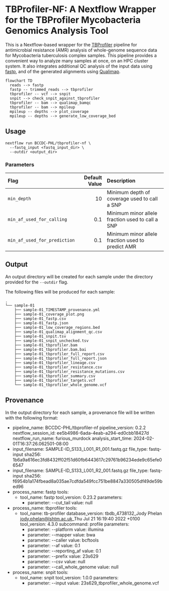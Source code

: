 # TBProfiler-NF: A Nextflow Wrapper for the TBProfiler Mycobacteria Genomics Analysis Tool

This is a Nextflow-based wrapper for the [TBProfiler](https://github.com/jodyphelan/TBProfiler) pipeline for antimicrobial resistance (AMR)
analysis of whole-genome sequence data for Mycobacteria tuberculosis complex samples. This pipeline provides a convenient way to analyze
many samples at once, on an HPC cluster system. It also integrates additional QC analysis of the input data using [fastp](https://github.com/OpenGene/fastp),
and of the generated alignments using [Qualimap](https://github.com/scchess/Qualimap).

```mermaid
flowchart TD
  reads --> fastp
  fastp -- trimmed_reads --> tbprofiler
  tbprofiler -- vcf --> snpit
  snpit --> check_snpit_against_tbprofiler
  tbprofiler -- bam --> qualimap_bamqc
  tbprofiler -- bam --> mpileup
  mpileup -- depths --> plot_coverage
  mpileup -- depths --> generate_low_coverage_bed
```

## Usage

```
nextflow run BCCDC-PHL/tbprofiler-nf \
  --fastq_input <fastq_input_dir> \
  --outdir <output_dir>
```

### Parameters

| Flag                         | Default Value | Description                                       |
|:-----------------------------|--------------:|:--------------------------------------------------|
| `min_depth`                  |            10 | Minimum depth of coverage used to call a SNP      |
| `min_af_used_for_calling`    |           0.1 | Minimum minor allele fraction used to call a SNP  |
| `min_af_used_for_prediction` |           0.1 | Minimum minor allele fraction used to predict AMR |


## Output

An output directory will be created for each sample under the directory provided for the `--outdir` flag.

The following files will be produced for each sample:

```
.
└── sample-01
    ├── sample-01_TIMESTAMP_provenance.yml
    ├── sample-01_coverage_plot.png
    ├── sample-01_fastp.csv
    ├── sample-01_fastp.json
    ├── sample-01_low_coverage_regions.bed
    ├── sample-01_qualimap_alignment_qc.csv
    ├── sample-01_snpit.tsv
    ├── sample-01_snpit_unchecked.tsv
    ├── sample-01_tbprofiler.bam
    ├── sample-01_tbprofiler.bam.bai
    ├── sample-01_tbprofiler_full_report.csv
    ├── sample-01_tbprofiler_full_report.json
    ├── sample-01_tbprofiler_lineage.csv
    ├── sample-01_tbprofiler_resistance.csv
    ├── sample-01_tbprofiler_resistance_mutations.csv
    ├── sample-01_tbprofiler_summary.csv
    ├── sample-01_tbprofiler_targets.vcf
    └── sample-01_tbprofiler_whole_genome.vcf
```


## Provenance

In the output directory for each sample, a provenance file will be written with the following format:

- pipeline_name: BCCDC-PHL/tbprofiler-nf
  pipeline_version: 0.2.2
  nextflow_session_id: ee5b4986-6ada-4eab-a294-ed0cbb18427d
  nextflow_run_name: furious_murdock
  analysis_start_time: 2024-02-01T16:37:26.062501-08:00
- input_filename: SAMPLE-ID_S133_L001_R1_001.fastq.gz
  file_type: fastq-input
  sha256: 1b6a9a616ec3fd8432ff02f51d60fb6443617c29761b96234ede9c65efe06547
- input_filename: SAMPLE-ID_S133_L001_R2_001.fastq.gz
  file_type: fastq-input
  sha256: f6954b1a174fbead8a035ae7cdfda549fcc751be8847a330505df49de59bed96
- process_name: fastp
  tools:
    - tool_name: fastp
      tool_version: 0.23.2
      parameters:
        - parameter: --cut_tail
          value: null
- process_name: tbprofiler
  tools:
    - tool_name: tb-profiler
      database_version: tbdb_4738132_Jody Phelan <jody.phelan@lshtm.ac.uk>_Thu Jul 21 16:19:40 2022 +0100
      tool_version: 4.3.0
      subcommand: profile
      parameters:
        - parameter: --platform
          value: illumina
        - parameter: --mapper
          value: bwa
        - parameter: --caller
          value: bcftools
        - parameter: --af
          value: 0.1
        - parameter: --reporting_af
          value: 0.1
        - parameter: --prefix
          value: 23s629
        - parameter: --csv
          value: null
        - parameter: --call_whole_genome
          value: null
- process_name: snpit
  tools:
    - tool_name: snpit
      tool_version:  1.0.0
      parameters:
        - parameter: --input
          value: 23s629_tbprofiler_whole_genome.vcf
